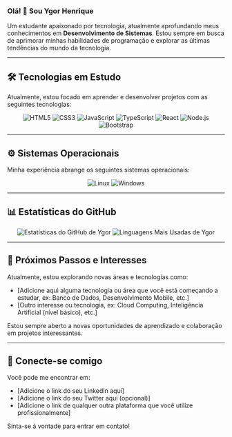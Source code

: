 ### Olá! 👋 Sou Ygor Henrique

Um estudante apaixonado por tecnologia, atualmente aprofundando meus conhecimentos em **Desenvolvimento de Sistemas**. Estou sempre em busca de aprimorar minhas habilidades de programação e explorar as últimas tendências do mundo da tecnologia.

---

## 🛠️ Tecnologias em Estudo

Atualmente, estou focado em aprender e desenvolver projetos com as seguintes tecnologias:

<div align="center">
  <img src="https://img.shields.io/badge/HTML5-E34F26?style=for-the-badge&logo=html5&logoColor=white" alt="HTML5"/>
  <img src="https://img.shields.io/badge/CSS3-1572B6?style=for-the-badge&logo=css3&logoColor=white" alt="CSS3"/>
  <img src="https://img.shields.io/badge/JavaScript-F7DF1E?style=for-the-badge&logo=javascript&logoColor=black" alt="JavaScript"/>
  <img src="https://img.shields.io/badge/TypeScript-3178C6?style=for-the-badge&logo=typescript&logoColor=white" alt="TypeScript"/>
  <img src="https://img.shields.io/badge/React-20232A?style=for-the-badge&logo=react&logoColor=61DAFB" alt="React"/>
  <img src="https://img.shields.io/badge/Node.js-339933?style=for-the-badge&logo=nodedotjs&logoColor=white" alt="Node.js"/>
  <img src="https://img.shields.io/badge/Bootstrap-7952B3?style=for-the-badge&logo=bootstrap&logoColor=white" alt="Bootstrap"/>
</div>

---

## ⚙️ Sistemas Operacionais

Minha experiência abrange os seguintes sistemas operacionais:

<div align="center">
  <img src="https://img.shields.io/badge/Linux-FCC624?style=for-the-badge&logo=linux&logoColor=black" alt="Linux"/>
  <img src="https://img.shields.io/badge/Windows-0078D6?style=for-the-badge&logo=windows&logoColor=white" alt="Windows"/>
</div>

---

## 📊 Estatísticas do GitHub

<div align="center">
  <img src="https://github-readme-stats.vercel.app/api?username=ygorhslima&show_icons=true&theme=transparent" alt="Estatísticas do GitHub de Ygor"/>
  <img src="https://github-readme-stats.vercel.app/api/top-langs/?username=ygorhslima&layout=compact&theme=transparent" alt="Linguagens Mais Usadas de Ygor"/>
</div>

---

## 🌱 Próximos Passos e Interesses

Atualmente, estou explorando novas áreas e tecnologias como:

* [Adicione aqui alguma tecnologia ou área que você está começando a estudar, ex: Banco de Dados, Desenvolvimento Mobile, etc.]
* [Outro interesse ou tecnologia, ex: Cloud Computing, Inteligência Artificial (nível básico), etc.]

Estou sempre aberto a novas oportunidades de aprendizado e colaboração em projetos interessantes.

---

## 🤝 Conecte-se comigo

Você pode me encontrar em:

* [Adicione o link do seu LinkedIn aqui]
* [Adicione o link do seu Twitter aqui (opcional)]
* [Adicione o link de qualquer outra plataforma que você utilize profissionalmente]

Sinta-se à vontade para entrar em contato!
